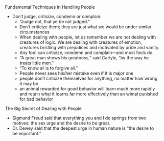 Fundamental Techniques in Handling People
- Don’t judge, criticize, condemn or complain.
    - “Judge not, that ye be not judged.”
    - Don’t criticize them; they are just what we would be under similar circumstances
    - When dealing with people, let us remember we are not dealing with creatures of logic. We are dealing with creatures of emotion, creatures bristling with prejudices and motivated by pride and vanity.
    - Any fool can criticize, condemn and complain—and most fools do.
    - “A great man shows his greatness,” said Carlyle, “by the way he treats little men.”
    - “To know all is to forgive all.”
    - People never sees his/her mistake even if it is major one
    - people don’t criticize themselves for anything, no matter how wrong it may be
    - an animal rewarded for good behavior will learn much more rapidly and retain what it learns far more effectively than an wimal punished for bad behavior

The Big Secret of Dealing with People
- Sigmund Freud said that everything you and I do springs from two motives: the sex urge and the desire to be great.
- Dr. Dewey said that the deepest urge in human nature is “the desire to be important.” 
